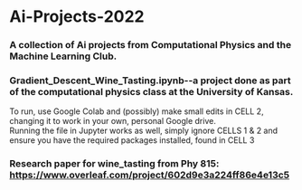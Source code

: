# Ai-Projects-2022
### A collection of Ai projects from Computational Physics and the Machine Learning Club.

### Gradient_Descent_Wine_Tasting.ipynb--a project done as part of the computational physics class at the University of Kansas.

To run, use Google Colab and (possibly) make small edits in CELL 2, changing it to work in your own, personal Google drive.  
Running the file in Jupyter works as well, simply ignore CELLS 1 & 2 and ensure you have the required packages installed, found in CELL 3
  
### Research paper for wine_tasting from Phy 815: https://www.overleaf.com/project/602d9e3a224ff86e4e13c5
